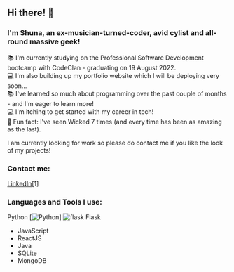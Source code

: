 ## Hi there! :wave:

### I'm Shuna, an ex-musician-turned-coder, avid cylist and all-round massive geek!
:books: I'm currently studying on the Professional Software Development bootcamp with CodeClan - graduating on 19 August 2022. <br />
:computer: I'm also building up my portfolio website which I will be deploying very soon... <br />
:books: I've learned so much about programming over the past couple of months - and I'm eager to learn more! <br />
:computer: I'm itching to get started with my career in tech! <br />
:star2: Fun fact: I've seen Wicked 7 times (and every time has been as amazing as the last). <br />

I am currently looking for work so please do contact me if you like the look of my projects!

### Contact me:
[LinkedIn]("https://www.kindpng.com/picc/m/363-3632986_logo-linkedin-png-rond-transparent-png.png")[1]

### Languages and Tools I use:
Python [<img alt="Python" src="https://upload.wikimedia.org/wikipedia/commons/thumb/c/c3/Python-logo-notext.svg/2048px-Python-logo-notext.svg.png" />]
![flask]("https://flyclipart.com/thumbs/python-logo-clipart-drawing-flask-1172565.png") Flask
- JavaScript
- ReactJS
- Java
- SQLite
- MongoDB

<br />

[1]: https://www.linkedin.com/in/shuna-mccallum/

